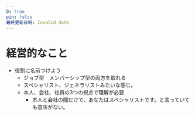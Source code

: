 ```yaml
---
Q: true
pin: false
最終更新日時: Invalid date
---
```

# 経営的なこと

- 役割に名前つけよう
    - ジョブ型　メンバーシップ型の両方を取れる
    - スペシャリスト、ジェネラリストみたいな感じ。
    - 本人、会社、社員の3つの視点で理解が必要
        - 本人と会社の間だけで、あなたはスペシャリストです。と言っていても意味がない。
